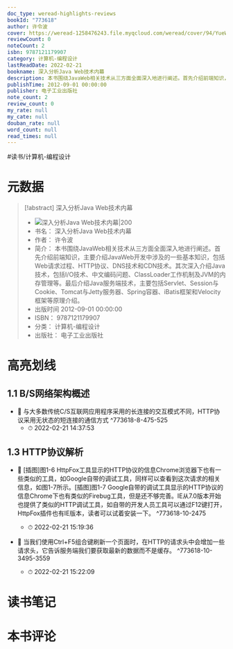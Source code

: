 ```yaml
---
doc_type: weread-highlights-reviews
bookId: "773618"
author: 许令波
cover: https://weread-1258476243.file.myqcloud.com/weread/cover/94/YueWen_773618/t7_YueWen_773618.jpg
reviewCount: 0
noteCount: 2
isbn: 9787121179907
category: 计算机-编程设计
lastReadDate: 2022-02-21
bookname: 深入分析Java Web技术内幕
description: 本书围绕JavaWeb相关技术从三方面全面深入地进行阐述。首先介绍前端知识，主要介绍JavaWeb开发中涉及的一些基本知识，包括Web请求过程、HTTP协议、DNS技术和CDN技术。其次深入介绍Java技术，包括I/O技术、中文编码问题、ClassLoader工作机制及JVM的内存管理等。最后介绍Java服务端技术，主要包括Servlet、Session与Cookie、Tomcat与Jetty服务器、Spring容器、iBatis框架和Velocity框架等原理介绍。
publishTime: 2012-09-01 00:00:00
publisher: 电子工业出版社
note_count: 2
review_count: 0
my_rate: null
my_cate: null
douban_rate: null
word_count: null
read_times: null
---
```


#读书/计算机-编程设计

# 元数据
> [!abstract] 深入分析Java Web技术内幕
> - ![ 深入分析Java Web技术内幕|200](https://weread-1258476243.file.myqcloud.com/weread/cover/94/YueWen_773618/t7_YueWen_773618.jpg)
> - 书名： 深入分析Java Web技术内幕
> - 作者： 许令波
> - 简介： 本书围绕JavaWeb相关技术从三方面全面深入地进行阐述。首先介绍前端知识，主要介绍JavaWeb开发中涉及的一些基本知识，包括Web请求过程、HTTP协议、DNS技术和CDN技术。其次深入介绍Java技术，包括I/O技术、中文编码问题、ClassLoader工作机制及JVM的内存管理等。最后介绍Java服务端技术，主要包括Servlet、Session与Cookie、Tomcat与Jetty服务器、Spring容器、iBatis框架和Velocity框架等原理介绍。
> - 出版时间 2012-09-01 00:00:00
> - ISBN： 9787121179907
> - 分类： 计算机-编程设计
> - 出版社： 电子工业出版社

# 高亮划线

## 1.1 B/S网络架构概述


- 📌 与大多数传统C/S互联网应用程序采用的长连接的交互模式不同，HTTP协议采用无状态的短连接的通信方式 ^773618-8-475-525
    - ⏱ 2022-02-21 14:37:53 
## 1.3 HTTP协议解析


- 📌 [插图]图1-6 HttpFox工具显示的HTTP协议的信息Chrome浏览器下也有一些类似的工具，如Google自带的调试工具，同样可以查看到这次请求的相关信息，如图1-7所示。[插图]图1-7 Google自带的调试工具显示的HTTP协议的信息Chrome下也有类似的Firebug工具，但是还不够完善。IE从7.0版本开始也提供了类似的HTTP调试工具，如自带的开发人员工具可以通过F12键打开，HttpFox插件也有IE版本，读者可以试着安装一下。 ^773618-10-2475
    - ⏱ 2022-02-21 15:19:36 

- 📌 当我们使用Ctrl+F5组合键刷新一个页面时，在HTTP的请求头中会增加一些请求头，它告诉服务端我们要获取最新的数据而不是缓存。 ^773618-10-3495-3559
    - ⏱ 2022-02-21 15:22:09 
# 读书笔记

# 本书评论
